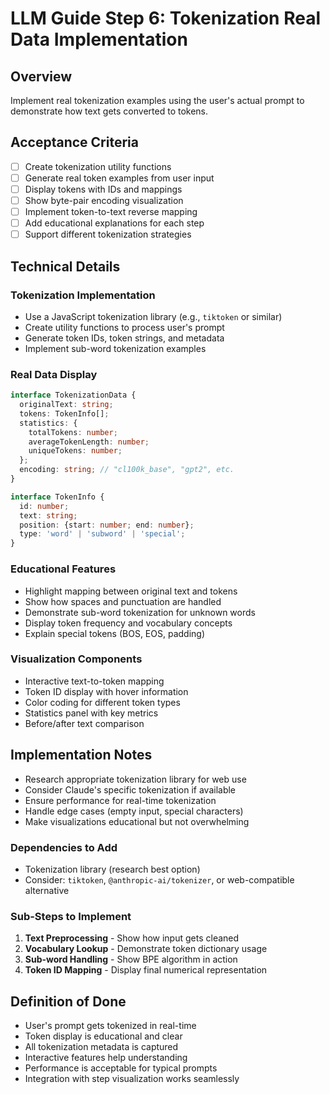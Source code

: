 # LLM Guide Step 6: Tokenization Real Data Implementation

## Overview
Implement real tokenization examples using the user's actual prompt to demonstrate how text gets converted to tokens.

## Acceptance Criteria
- [ ] Create tokenization utility functions
- [ ] Generate real token examples from user input
- [ ] Display tokens with IDs and mappings
- [ ] Show byte-pair encoding visualization
- [ ] Implement token-to-text reverse mapping
- [ ] Add educational explanations for each step
- [ ] Support different tokenization strategies

## Technical Details

### Tokenization Implementation
- Use a JavaScript tokenization library (e.g., `tiktoken` or similar)
- Create utility functions to process user's prompt
- Generate token IDs, token strings, and metadata
- Implement sub-word tokenization examples

### Real Data Display
```typescript
interface TokenizationData {
  originalText: string;
  tokens: TokenInfo[];
  statistics: {
    totalTokens: number;
    averageTokenLength: number;
    uniqueTokens: number;
  };
  encoding: string; // "cl100k_base", "gpt2", etc.
}

interface TokenInfo {
  id: number;
  text: string;
  position: {start: number; end: number};
  type: 'word' | 'subword' | 'special';
}
```

### Educational Features
- Highlight mapping between original text and tokens
- Show how spaces and punctuation are handled
- Demonstrate sub-word tokenization for unknown words
- Display token frequency and vocabulary concepts
- Explain special tokens (BOS, EOS, padding)

### Visualization Components
- Interactive text-to-token mapping
- Token ID display with hover information
- Color coding for different token types
- Statistics panel with key metrics
- Before/after text comparison

## Implementation Notes
- Research appropriate tokenization library for web use
- Consider Claude's specific tokenization if available
- Ensure performance for real-time tokenization
- Handle edge cases (empty input, special characters)
- Make visualizations educational but not overwhelming

### Dependencies to Add
- Tokenization library (research best option)
- Consider: `tiktoken`, `@anthropic-ai/tokenizer`, or web-compatible alternative

### Sub-Steps to Implement
1. **Text Preprocessing** - Show how input gets cleaned
2. **Vocabulary Lookup** - Demonstrate token dictionary usage
3. **Sub-word Handling** - Show BPE algorithm in action
4. **Token ID Mapping** - Display final numerical representation

## Definition of Done
- User's prompt gets tokenized in real-time
- Token display is educational and clear
- All tokenization metadata is captured
- Interactive features help understanding
- Performance is acceptable for typical prompts
- Integration with step visualization works seamlessly